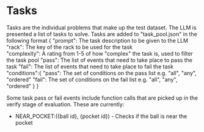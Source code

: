 # Tasks

Tasks are the individual problems that make up the test dataset. The LLM is presented a list of tasks to solve. Tasks are added to "task_pool.json" in the following format
{
    "prompt": The task description to be given to the LLM
    "rack": The key of the rack to be used for the task      
    "complexity": A rating from 1-5 of how "complex" the task is, used to filter the task pool
    "pass": The list of events that need to take place to pass the task
    "fail": The list of events that need to take place to fail the task
    "conditions":{
        "pass": The set of conditions on the pass list e.g. "all", "any", "ordered"
        "fail": The set of conditions on the fail list e.g. "all", "any", "ordered"
    }
}

Some task pass or fail events include function calls that are picked up in the verify stage of evaluation. These are currently:
- NEAR_POCKET:({ball id}, {pocket id}) - Checks if the ball is near the pocket